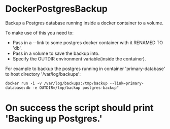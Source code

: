 # DockerPostgresBackup
Backup a Postgres database running inside a docker container to a volume.

To make use of this you need to:
* Pass in a --link to some postgres docker container with it RENAMED TO 'db'.
* Pass in a volume to save the backup into.
* Specify the OUTDIR environment variable(inside the container).

For example to backup the postgres running in container 'primary-database' to host directory '/var/log/backups':
```
docker run -i -v /var/log/backups:/tmp/backup --link=primary-database:db -e OUTDIR=/tmp/backup postgres-backup"
```
# On success the script should print 'Backing up Postgres.'
